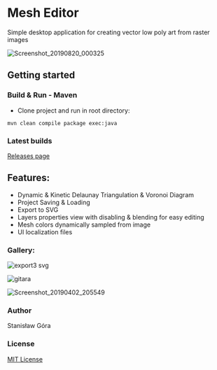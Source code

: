 # Mesh Editor
Simple desktop application for creating vector low poly art from raster images

![Screenshot_20190820_000325](https://user-images.githubusercontent.com/8643919/63302654-ffff6780-c2dd-11e9-8a90-f9b2d0de0ebf.png)

## Getting started
### Build & Run - Maven
- Clone project and run in root directory:

```mvn clean compile package exec:java```

### Latest builds
[Releases page](https://github.com/stasgora/mesh-editor/releases)

## Features:
- Dynamic & Kinetic Delaunay Triangulation & Voronoi Diagram
- Project Saving & Loading
- Export to SVG
- Layers properties view with disabling & blending for easy editing
- Mesh colors dynamically sampled from image
- UI localization files

### Gallery:
![export3 svg](https://user-images.githubusercontent.com/8643919/63369690-c469a980-c380-11e9-9220-5324ff78196a.png)

![gitara](https://user-images.githubusercontent.com/8643919/57648388-ad6b2c80-75c5-11e9-9e76-8a9d2710894d.png)

![Screenshot_20190402_205549](https://user-images.githubusercontent.com/8643919/55430569-c0361e80-558e-11e9-8acd-6a80fb15fac1.png)

### Author
Stanisław Góra

### License
[MIT License](http://www.opensource.org/licenses/mit-license.php)
